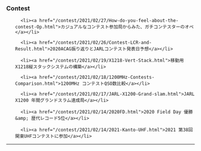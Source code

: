 <h3>Contest</h3>
<ul>
    
      <li><a href="/contest/2021/02/27/How-do-you-feel-about-the-contest-Op.html">カジュアルなコンテスト参加局からみた、ガチコンテスターのオペ</a></li>
    
      <li><a href="/contest/2021/02/26/Contest-LCR-and-Result.html">2020ACAG振り返りとJARLコンテスト発表日予想</a></li>
    
      <li><a href="/contest/2021/02/19/X1218-Vert-Stack.html">移動用X1218縦スタックシステムの構築</a></li>
    
      <li><a href="/contest/2021/02/18/1200MHz-Contests-Comparison.html">1200MHz コンテストQSO数比較</a></li>
    
      <li><a href="/contest/2021/02/17/JARL-X1200-Grand-slam.html">JARL X1200 年間グランドスラム達成局</a></li>
    
      <li><a href="/contest/2021/02/14/2020FD.html">2020 Field Day 優勝 &amp; 歴代レコード5位</a></li>
    
      <li><a href="/contest/2021/02/14/2021-Kanto-UHF.html">2021 第38回関東UHFコンテストに参加</a></li>
    
  </ul>
<hr />
